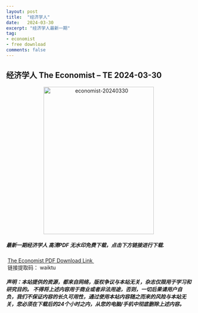 ```yaml
---
layout: post
title:  "经济学人"
date:   2024-03-30
excerpt: "经济学人最新一期"
tag:
- economist
- free download
comments: false
---
```


## 经济学人 The Economist – TE 2024-03-30


<div align="center">
<img src="hhttps://i.postimg.cc/6qkJs5X0/TE-2024-03-30-00.png" alt="economist-20240330" border="0" width = 300 height = 400 /> 
</div>


 <h5>最新一期经济学人 高清PDF 无水印免费下载，点击下方链接进行下载. </h5>
 
  <a href="https://wwk.lanzout.com/iaXEs1tfwzqj">The Economist PDF Download Link </a>  
  <br/>
  链接提取码： waiktu
 
##### 声明：本站提供的资源，都来自网络，版权争议与本站无关，杂志仅限用于学习和研究目的。 不得将上述内容用于商业或者非法用途，否则，一切后果请用户自负，我们不保证内容的长久可用性，通过使用本站内容随之而来的风险与本站无关，您必须在下载后的24个小时之内，从您的电脑/手机中彻底删除上述内容。
 
